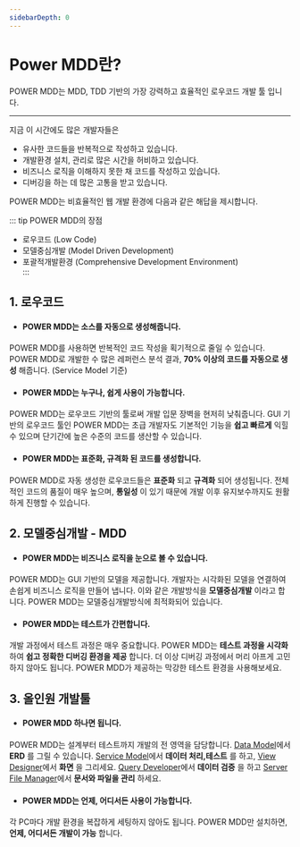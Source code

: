 ```yaml
---
sidebarDepth: 0
---
```

# Power MDD란?

POWER MDD는 MDD, TDD 기반의 가장 강력하고 효율적인 로우코드 개발 툴 입니다.

---

지금 이 시간에도 많은 개발자들은

- 유사한 코드들을 반복적으로 작성하고 있습니다.
- 개발환경 설치, 관리로 많은 시간을 허비하고 있습니다. 
- 비즈니스 로직을 이해하지 못한 채 코드를 작성하고 있습니다.     
- 디버깅을 하는 데 많은 고통을 받고 있습니다.    
   
POWER MDD는 비효율적인 웹 개발 환경에 다음과 같은 해답을 제시합니다.   

::: tip POWER MDD의 장점
- 로우코드 (Low Code)      
- 모델중심개발 (Model Driven Development)      
- 포괄적개발환경 (Comprehensive Development Environment)   
:::

## 1. 로우코드

- #### POWER MDD는 소스를 자동으로 생성해줍니다. 

POWER MDD를 사용하면 반복적인 코드 작성을 획기적으로 줄일 수 있습니다.
POWER MDD로 개발한 수 많은 레퍼런스 분석 결과, __70% 이상의 코드를 자동으로 생성__ 해줍니다. (Service Model 기준)

- #### POWER MDD는 누구나, 쉽게 사용이 가능합니다.

POWER MDD는 로우코드 기반의 툴로써 개발 입문 장벽을 현저히 낮춰줍니다.
GUI 기반의 로우코드 툴인 POWER MDD는 초급 개발자도 기본적인 기능을 __쉽고 빠르게__ 익힐 수 있으며 단기간에 높은 수준의 코드를 생산할 수 있습니다.

- #### POWER MDD는 표준화, 규격화 된 코드를 생성합니다.

POWER MDD로 자동 생성한 로우코드들은 __표준화__ 되고 __규격화__ 되어 생성됩니다.
전체적인 코드의 품질이 매우 높으며, __통일성__ 이 있기 때문에 개발 이후 유지보수까지도 원활하게 진행할 수 있습니다.

## 2. 모델중심개발 - MDD

- #### POWER MDD는 비즈니스 로직을 눈으로 볼 수 있습니다.

POWER MDD는 GUI 기반의 모델을 제공합니다.
개발자는 시각화된 모델을 연결하여 손쉽게 비즈니스 로직을 만들어 냅니다.
이와 같은 개발방식을 __모델중심개발__ 이라고 합니다. POWER MDD는 모델중심개발방식에 최적화되어 있습니다.

- #### POWER MDD는 테스트가 간편합니다.

개발 과정에서 테스트 과정은 매우 중요합니다. POWER MDD는 __테스트 과정을 시각화__ 하여 __쉽고 정확한 디버깅 환경을 제공__ 합니다. 
더 이상 디버깅 과정에서 머리 아프게 고민하지 않아도 됩니다. POWER MDD가 제공하는 막강한 테스트 환경을 사용해보세요.

## 3. 올인원 개발툴

- #### POWER MDD 하나면 됩니다.

POWER MDD는 설계부터 테스트까지 개발의 전 영역을 담당합니다. [Data Model](/documentation/documentation/data-model)에서 __ERD__ 를 그릴 수 있습니다. [Service Model](/documentation/documentation/service-model)에서 __데이터 처리,테스트__ 를 하고, [View Designer](/documentation/documentation/view-designer)에서 __화면__ 을 그리세요. [Query Developer](/documentation/documentation/query-developer)에서 __데이터 검증__ 을 하고 [Server File Manager](/documentation/documentation/server-file-manager)에서 __문서와 파일을 관리__ 하세요.

- #### POWER MDD는 언제, 어디서든 사용이 가능합니다.

각 PC마다 개발 환경을 복잡하게 세팅하지 않아도 됩니다. POWER MDD만 설치하면, __언제, 어디서든 개발이 가능__ 합니다. 